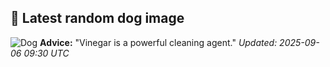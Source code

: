 ## 🐶 Latest random dog image
![Dog](https://images.dog.ceo/breeds/spaniel-sussex/n02102480_2041.jpg)
**Advice:** "Vinegar is a powerful cleaning agent."
*Updated: 2025-09-06 09:30 UTC*
